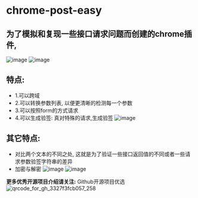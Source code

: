 # chrome-post-easy
## 为了模拟和复现一些接口请求问题而创建的chrome插件,
![image](https://user-images.githubusercontent.com/8034998/202953988-e966573c-6d80-460b-95c3-d2774658687f.png)
![image](https://user-images.githubusercontent.com/8034998/202954136-deeb0e09-98f6-4b2f-b50a-542a90f2f8c3.png)
## 特点:
 - 1.可以跨域
 - 2.可以转换参数列表, 以便更清晰的检测每一个参数
 - 3.可以按照form的方式请求
 - 4.可以生成验签: 真对特殊的请求,生成验签
  ![image](https://user-images.githubusercontent.com/8034998/202961413-c541a4c5-25d5-4f2a-adc5-46900251ffaa.png)
## 其它特点:
 - 对比两个文本的不同之处, 这就是为了验证一些接口返回值的不同或者一些请求参数验签字符串的差异
 - 加密与解密
![image](https://user-images.githubusercontent.com/8034998/202972324-4f2b6af7-34c4-484a-b8eb-f3bf46136fe1.png)
![image](https://user-images.githubusercontent.com/8034998/202972380-9942011b-8b02-4cc7-9d1b-0ee729ad5a7c.png)


**更多优秀开源项目介绍请关注:**
Github开源项目优选
![qrcode_for_gh_3327f3fcb057_258](https://user-images.githubusercontent.com/8034998/202955303-e5ccd2b7-cd4f-4fd2-bca8-e937beda3415.jpeg)
